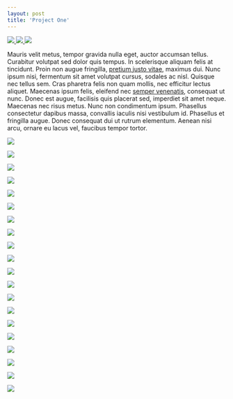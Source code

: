 ```yaml
---
layout: post
title: 'Project One'
---
```



<p class="imglist" style="max-width: 1000px;">
  <a href="https://pic.superbed.cn/item/5dabd04d451253d178084a54.jpg" data-fancybox="images">
    <img src="https://source.unsplash.com/juHayWuaaoQ/240x160" />
  </a>

  <a href="https://pic.superbed.cn/item/5dabf05c451253d17815562f.png" data-fancybox="images">
    <img src="https://source.unsplash.com/eWFdaPRFjwE/240x160" />
  </a>
  
  <a href="https://pic.superbed.cn/item/5dabd04d451253d178084a59.jpg" data-fancybox="images">
    <img src="https://source.unsplash.com/c1JxO-uAZd0/240x160" />
  </a>


</p>









Mauris velit metus, tempor gravida nulla eget, auctor accumsan tellus. Curabitur volutpat sed dolor quis tempus. In scelerisque aliquam felis at tincidunt. Proin non augue fringilla, [pretium justo vitae](#), maximus dui. Nunc ipsum nisi, fermentum sit amet volutpat cursus, sodales ac nisl. Quisque nec tellus sem. Cras pharetra felis non quam mollis, nec efficitur lectus aliquet. Maecenas ipsum felis, eleifend nec [semper venenatis](#), consequat ut nunc. Donec est augue, facilisis quis placerat sed, imperdiet sit amet neque. Maecenas nec risus metus. Nunc non condimentum ipsum. Phasellus consectetur dapibus massa, convallis iaculis nisi vestibulum id. Phasellus et fringilla augue. Donec consequat dui ut rutrum elementum. Aenean nisi arcu, ornare eu lacus vel, faucibus tempor tortor.











![](https://pic.superbed.cn/item/5dabd04d451253d178084a54.jpg)



![](https://pic.superbed.cn/item/5dabf05c451253d17815562f.png)


![](https://pic.superbed.cn/item/5dabd04d451253d178084a59.jpg)

![](https://pic.superbed.cn/item/5dabd04d451253d178084a5e.jpg)

![](https://pic.superbed.cn/item/5dabd04d451253d178084a63.jpg)

![](https://pic.superbed.cn/item/5dabd04d451253d178084a67.jpg)

![](https://pic.superbed.cn/item/5dabd04d451253d178084a6c.jpg)

![](https://pic.superbed.cn/item/5dabd04d451253d178084a71.jpg)

![](https://pic.superbed.cn/item/5dabd04d451253d178084a77.jpg)

![](https://pic.superbed.cn/item/5dabd04d451253d178084a7d.jpg)

![](https://pic.superbed.cn/item/5dabd04d451253d178084a88.jpg)

![](https://pic.superbed.cn/item/5dabd04d451253d178084a93.jpg)

![](https://pic.superbed.cn/item/5dabd04d451253d178084a97.jpg)

![](https://pic.superbed.cn/item/5dabd04d451253d178084a9e.jpg)

![](https://pic.superbed.cn/item/5dabd04d451253d178084aa3.jpg)

![](https://pic.superbed.cn/item/5dabd04d451253d178084aae.jpg)

![](https://pic.superbed.cn/item/5dabd04d451253d178084ab2.jpg)

![](https://pic.superbed.cn/item/5dabd04d451253d178084abb.jpg)

![](https://pic.superbed.cn/item/5dabd04d451253d178084ac1.jpg)

![](https://pic.superbed.cn/item/5dabd04d451253d178084ac8.jpg)
